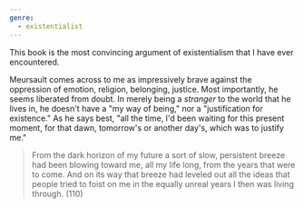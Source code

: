 ```yaml
---
genre:
  - existentialist
---
```


This book is the most convincing argument of existentialism that I have ever encountered.

Meursault comes across to me as impressively brave against the oppression of emotion, religion, belonging, justice. Most importantly, he seems liberated from doubt. In merely being a *stranger* to the world that he lives in, he doesn't have a "my way of being," nor a "justification for existence." As he says best, "all the time, I'd been waiting for this present moment, for that dawn, tomorrow's or another day's, which was to justify me."

> From the dark horizon of my future a sort of slow, persistent breeze had been blowing toward me, all my life long, from the years that were to come. And on its way that breeze had leveled out all the ideas that people tried to foist on me in the equally unreal years I then was living through. (110)